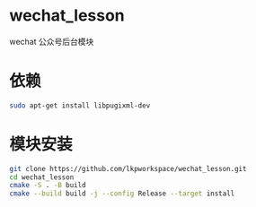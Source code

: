 # wechat_lesson
wechat 公众号后台模块

# 依赖
```sh
sudo apt-get install libpugixml-dev
```

# 模块安装
```sh
git clone https://github.com/lkpworkspace/wechat_lesson.git
cd wechat_lesson
cmake -S . -B build
cmake --build build -j --config Release --target install
```